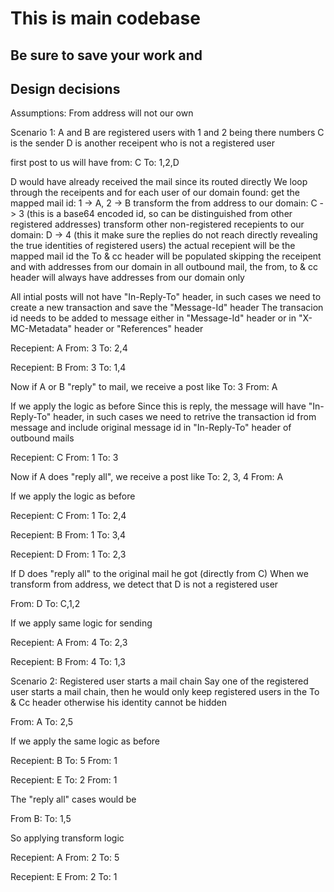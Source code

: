 # This is main codebase #
## Be sure to save your work and ##

## Design decisions ##

Assumptions: From address will not our own

Scenario 1:
A and B are registered users with 1 and 2 being there numbers
C is the sender
D is another receipent who is not a registered user

first post to us will have
from: C
To: 1,2,D

  D would have already received the mail since its routed directly
  We loop through the receipents and for each user of our domain found:
  get the mapped mail id: 1 -> A, 2 -> B
  transform the from address to our domain: C -> 3 (this is a base64 encoded id, so can be distinguished from other registered addresses)
  transform other non-registered recepients to our domain: D -> 4 (this it make sure the replies do not reach directly
                                                                   revealing the true identities of registered users)
  the actual recepient will be the mapped mail id
  the To & cc header will be populated skipping the receipent and with addresses from our domain
  in all outbound mail, the from, to & cc header will always have addresses from our domain only

  All intial posts will not have "In-Reply-To" header, in such cases we need to create a new transaction and save the "Message-Id" header
  The transacion id needs to be added to message either in "Message-Id" header or in "X-MC-Metadata" header or "References" header

  Recepient: A
  From: 3
  To: 2,4

  Recepient: B
  From: 3
  To: 1,4

Now if A or B "reply" to mail, we receive a post like
  To: 3
  From: A

  If we apply the logic as before
  Since this is reply, the message will have "In-Reply-To" header, in such cases we need to retrive the transaction id from message
  and include original message id in "In-Reply-To" header of outbound mails

  Recepient: C
  From: 1
  To: 3
  
Now if A does "reply all", we receive a post like
  To: 2, 3, 4
  From: A

  If we apply the logic as before

  Recepient: C
  From: 1
  To: 2,4

  Recepient: B
  From: 1
  To: 3,4

  Recepient: D
  From: 1
  To: 2,3

  If D does "reply all" to the original mail he got (directly from C)
  When we transform from address, we detect that D is not a registered user

  From: D
  To: C,1,2

  If we apply same logic for sending

  Recepient: A
  From: 4
  To: 2,3

  Recepient: B
  From: 4
  To: 1,3

Scenario 2: Registered user starts a mail chain
Say one of the registered user starts a mail chain, then he would only keep registered users in the To & Cc header
otherwise his identity cannot be hidden

  From: A
  To: 2,5

  If we apply the same logic as before

  Recepient: B
  To: 5
  From: 1

  Recepient: E
  To: 2
  From: 1

  The "reply all" cases would be

  From B:
  To: 1,5

  So applying transform logic

  Recepient: A
  From: 2
  To: 5

  Recepient: E
  From: 2
  To: 1
